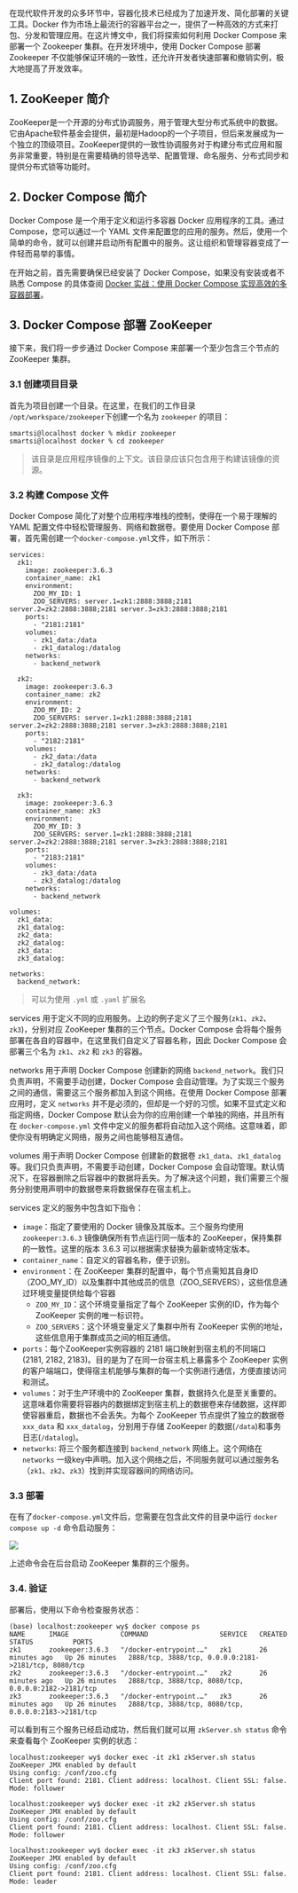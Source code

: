 在现代软件开发的众多环节中，容器化技术已经成为了加速开发、简化部署的关键工具。Docker 作为市场上最流行的容器平台之一，提供了一种高效的方式来打包、分发和管理应用。在这片博文中，我们将探索如何利用 Docker Compose 来部署一个 Zookeeper 集群。在开发环境中，使用 Docker Compose 部署 Zookeeper 不仅能够保证环境的一致性，还允许开发者快速部署和撤销实例，极大地提高了开发效率。

## 1. ZooKeeper 简介

ZooKeeper是一个开源的分布式协调服务，用于管理大型分布式系统中的数据。它由Apache软件基金会提供，最初是Hadoop的一个子项目，但后来发展成为一个独立的顶级项目。ZooKeeper提供的一致性协调服务对于构建分布式应用和服务非常重要，特别是在需要精确的领导选举、配置管理、命名服务、分布式同步和提供分布式锁等功能时。

## 2. Docker Compose 简介

Docker Compose 是一个用于定义和运行多容器 Docker 应用程序的工具。通过 Compose，您可以通过一个 YAML 文件来配置您的应用的服务。然后，使用一个简单的命令，就可以创建并启动所有配置中的服务。这让组织和管理容器变成了一件轻而易举的事情。

在开始之前，首先需要确保已经安装了 Docker Compose，如果没有安装或者不熟悉 Compose 的具体查阅 [Docker 实战：使用 Docker Compose 实现高效的多容器部署](https://smartsi.blog.csdn.net/article/details/138414972)。

## 3. Docker Compose 部署 ZooKeeper

接下来，我们将一步步通过 Docker Compose 来部署一个至少包含三个节点的 ZooKeeper 集群。

### 3.1 创建项目目录

首先为项目创建一个目录。在这里，在我们的工作目录 `/opt/workspace/zookeeper`下创建一个名为 `zookeeper` 的项目：
```shell
smartsi@localhost docker % mkdir zookeeper
smartsi@localhost docker % cd zookeeper
```

> 该目录是应用程序镜像的上下文。该目录应该只包含用于构建该镜像的资源。

### 3.2 构建 Compose 文件

Docker Compose 简化了对整个应用程序堆栈的控制，使得在一个易于理解的 YAML 配置文件中轻松管理服务、网络和数据卷。要使用 Docker Compose 部署，首先需创建一个`docker-compose.yml`文件，如下所示：

```shell
services:
  zk1:
    image: zookeeper:3.6.3
    container_name: zk1
    environment:
      ZOO_MY_ID: 1
      ZOO_SERVERS: server.1=zk1:2888:3888;2181 server.2=zk2:2888:3888;2181 server.3=zk3:2888:3888;2181
    ports:
      - "2181:2181"
    volumes:
      - zk1_data:/data
      - zk1_datalog:/datalog
    networks:
      - backend_network

  zk2:
    image: zookeeper:3.6.3
    container_name: zk2
    environment:
      ZOO_MY_ID: 2
      ZOO_SERVERS: server.1=zk1:2888:3888;2181 server.2=zk2:2888:3888;2181 server.3=zk3:2888:3888;2181
    ports:
      - "2182:2181"
    volumes:
      - zk2_data:/data
      - zk2_datalog:/datalog
    networks:
      - backend_network

  zk3:
    image: zookeeper:3.6.3
    container_name: zk3
    environment:
      ZOO_MY_ID: 3
      ZOO_SERVERS: server.1=zk1:2888:3888;2181 server.2=zk2:2888:3888;2181 server.3=zk3:2888:3888;2181
    ports:
      - "2183:2181"
    volumes:
      - zk3_data:/data
      - zk3_datalog:/datalog
    networks:
      - backend_network

volumes:
  zk1_data:
  zk1_datalog:
  zk2_data:
  zk2_datalog:
  zk3_data:
  zk3_datalog:

networks:
  backend_network:
```

> 可以为使用 `.yml` 或 `.yaml` 扩展名

services 用于定义不同的应用服务。上边的例子定义了三个服务(`zk1`、`zk2`、`zk3`)，分别对应 ZooKeeper 集群的三个节点。Docker Compose 会将每个服务部署在各自的容器中，在这里我们自定义了容器名称，因此 Docker Compose 会部署三个名为 `zk1`、`zk2` 和 `zk3` 的容器。

networks 用于声明 Docker Compose 创建新的网络 `backend_network`。我们只负责声明，不需要手动创建，Docker Compose 会自动管理。为了实现三个服务之间的通信，需要这三个服务都加入到这个网络。在使用 Docker Compose 部署应用时，定义 `networks` 并不是必须的，但却是一个好的习惯。如果不显式定义和指定网络，Docker Compose 默认会为你的应用创建一个单独的网络，并且所有在 `docker-compose.yml` 文件中定义的服务都将自动加入这个网络。这意味着，即使你没有明确定义网络，服务之间也能够相互通信。

volumes 用于声明 Docker Compose 创建新的数据卷 `zk1_data`、`zk1_datalog` 等。我们只负责声明，不需要手动创建，Docker Compose 会自动管理。默认情况下，在容器删除之后容器中的数据将丢失。为了解决这个问题，我们需要三个服务分别使用声明中的数据卷来将数据保存在宿主机上。

services 定义的服务中包含如下指令：
- `image`：指定了要使用的 Docker 镜像及其版本。三个服务均使用 `zookeeper:3.6.3` 镜像确保所有节点运行同一版本的 ZooKeeper，保持集群的一致性。这里的版本 3.6.3 可以根据需求替换为最新或特定版本。
- `container_name`：自定义的容器名称，便于识别。
- `environment`：在 ZooKeeper 集群的配置中，每个节点需知其自身ID（ZOO_MY_ID）以及集群中其他成员的信息（ZOO_SERVERS），这些信息通过环境变量提供给每个容器
  - `ZOO_MY_ID`：这个环境变量指定了每个 ZooKeeper 实例的ID，作为每个 ZooKeeper 实例的唯一标识符。
  - `ZOO_SERVERS`：这个环境变量定义了集群中所有 ZooKeeper 实例的地址，这些信息用于集群成员之间的相互通信。
- `ports`：每个ZooKeeper实例容器的 2181 端口映射到宿主机的不同端口 (2181, 2182, 2183)。目的是为了在同一台宿主机上暴露多个 ZooKeeper 实例的客户端端口，使得宿主机能够与集群的每一个实例进行通信，方便直接访问和测试。
- `volumes`：对于生产环境中的 ZooKeeper 集群，数据持久化是至关重要的。这意味着你需要将容器内的数据绑定到宿主机上的数据卷来存储数据，这样即使容器重启，数据也不会丢失。为每个 ZooKeeper 节点提供了独立的数据卷 `xxx_data` 和 `xxx_datalog`，分别用于存储 ZooKeeper 的数据(`/data`)和事务日志(`/datalog`)。
- `networks`: 将三个服务都连接到 `backend_network` 网络上。这个网络在 `networks` 一级key中声明。加入这个网络之后，不同服务就可以通过服务名（`zk1`、`zk2`、`zk3`）找到并实现容器间的网络访问。


### 3.3 部署

在有了`docker-compose.yml`文件后，您需要在包含此文件的目录中运行 `docker compose up -d` 命令启动服务：

![](docker-compose-zookeeper-cluster-1.png)

上述命令会在后台启动 ZooKeeper 集群的三个服务。

### 3.4. 验证

部署后，使用以下命令检查服务状态：
```shell
(base) localhost:zookeeper wy$ docker compose ps
NAME      IMAGE             COMMAND                  SERVICE   CREATED          STATUS          PORTS
zk1       zookeeper:3.6.3   "/docker-entrypoint.…"   zk1       26 minutes ago   Up 26 minutes   2888/tcp, 3888/tcp, 0.0.0.0:2181->2181/tcp, 8080/tcp
zk2       zookeeper:3.6.3   "/docker-entrypoint.…"   zk2       26 minutes ago   Up 26 minutes   2888/tcp, 3888/tcp, 8080/tcp, 0.0.0.0:2182->2181/tcp
zk3       zookeeper:3.6.3   "/docker-entrypoint.…"   zk3       26 minutes ago   Up 26 minutes   2888/tcp, 3888/tcp, 8080/tcp, 0.0.0.0:2183->2181/tcp
```
可以看到有三个服务已经启动成功，然后我们就可以用 `zkServer.sh status` 命令来查看每个 ZooKeeper 实例的状态：
```shell
localhost:zookeeper wy$ docker exec -it zk1 zkServer.sh status
ZooKeeper JMX enabled by default
Using config: /conf/zoo.cfg
Client port found: 2181. Client address: localhost. Client SSL: false.
Mode: follower

localhost:zookeeper wy$ docker exec -it zk2 zkServer.sh status
ZooKeeper JMX enabled by default
Using config: /conf/zoo.cfg
Client port found: 2181. Client address: localhost. Client SSL: false.
Mode: follower

localhost:zookeeper wy$ docker exec -it zk3 zkServer.sh status
ZooKeeper JMX enabled by default
Using config: /conf/zoo.cfg
Client port found: 2181. Client address: localhost. Client SSL: false.
Mode: leader
```
